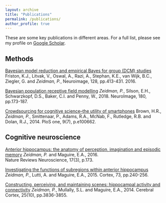 ```yaml
---
layout: archive
title: "Publications"
permalink: /publications/
author_profile: true
---
```


These are some key publications in different areas. For a full list, please see my profile on [Google Scholar](https://scholar.google.co.uk/citations?user=xfAPw6YAAAAJ).

## Methods
[Bayesian model reduction and empirical Bayes for group (DCM) studies](http://dx.doi.org/10.1016/j.neuroimage.2015.11.015)
Friston, K.J., Litvak, V., Oswal, A., Razi, A., Stephan, K.E., van Wijk, B.C., Ziegler, G. and *Zeidman, P.*, 
Neuroimage, 128, pp.413-431. 2016. 

[Bayesian population receptive field modelling](https://doi.org/10.1016/j.neuroimage.2017.09.008)
*Zeidman, P.*, Silson, E.H., Schwarzkopf, D.S., Baker, C.I. and Penny, W., 2018. 
NeuroImage, 180, pp.173-187.

[Crowdsourcing for cognitive science–the utility of smartphones](http://journals.plos.org/plosone/article?id=10.1371/journal.pone.0100662)
Brown, H.R., *Zeidman, P.*, Smittenaar, P., Adams, R.A., McNab, F., Rutledge, R.B. and Dolan, R.J., 2014. 
PloS one, 9(7), p.e100662.

## Cognitive neuroscience
[Anterior hippocampus: the anatomy of perception, imagination and episodic memory](http://www.nature.com/nrn/journal/vaop/ncurrent/abs/nrn.2015.24.html)
*Zeidman, P.* and Maguire, E.A., 2016.  
Nature Reviews Neuroscience, 17(3), p.173.

[Investigating the functions of subregions within anterior hippocampus](http://dx.doi.org/10.1016/j.cortex.2015.09.002)
*Zeidman, P.*, Lutti, A. and Maguire, E.A., 2015. 
Cortex, 73, pp.240-256.

[Constructing, perceiving, and maintaining scenes: hippocampal activity and connectivity](https://doi.org/10.1093/cercor/bhu266)
*Zeidman, P.*, Mullally, S.L. and Maguire, E.A., 2014. 
Cerebral Cortex, 25(10), pp.3836-3855.
